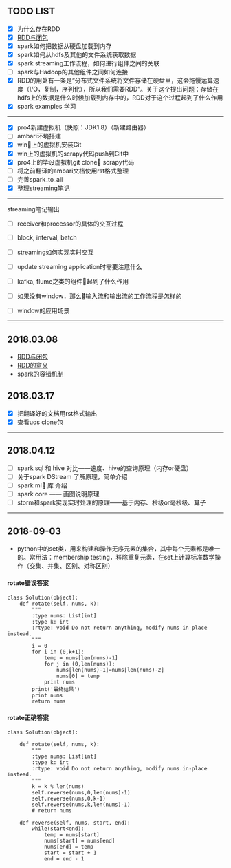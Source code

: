 ## TODO LIST

 - [x] 为什么存在RDD
 - [x] [RDD与闭包](https://github.com/SunnyZWQ/sparktest/blob/master/%E9%97%AD%E5%8C%85%E4%B8%8ERDD%E7%9A%84%E5%85%B3%E7%B3%BB.md)
 - [x] spark如何把数据从硬盘加载到内存
 - [x] spark如何从hdfs及其他的文件系统获取数据
 - [x] spark streaming工作流程，如何进行组件之间的关联
 - [ ] spark与Hadoop的其他组件之间如何连接
 - [x] RDD的用处有一条是“分布式文件系统将文件存储在硬盘里，这会拖慢运算速度（I/O，复制，序列化），所以我们需要RDD”。关于这个提出问题：存储在hdfs上的数据是什么时候加载到内存中的，RDD对于这个过程起到了什么作用
 - [x] spark examples 学习

----

- [x] pro4新建虚拟机（快照：JDK1.8）（新建路由器）
- [ ] ambari环境搭建
- [x] win上的虚拟机安装Git
- [x] win上的虚拟机的scrapy代码push到Git中
- [x] pro4上的毕设虚拟机git clone scrapy代码
- [ ] 将之前翻译的ambari文档使用rst格式整理
- [ ] 完善spark_to_all
- [x] 整理streaming笔记

----
streaming笔记输出

- [ ] receiver和processor的具体的交互过程
- [ ] block, interval, batch
- [ ] streaming如何实现实时交互
- [ ] update streaming application时需要注意什么
- [ ] kafka, flume之类的组件起到了什么作用
- [ ] 如果没有window，那么输入流和输出流的工作流程是怎样的
- [ ] window的应用场景


----
## 2018.03.08
- [RDD与闭包](https://github.com/SunnyZWQ/sparktest/blob/master/%E9%97%AD%E5%8C%85%E4%B8%8ERDD%E7%9A%84%E5%85%B3%E7%B3%BB.md)
- [RDD的意义](https://github.com/SunnyZWQ/sparktest/blob/master/RDD%E7%9A%84%E6%84%8F%E4%B9%89.md)
- [spark的容错机制](https://github.com/SunnyZWQ/sparktest/blob/master/spark%E7%9A%84%E5%AE%B9%E9%94%99%E6%9C%BA%E5%88%B6.md)



## 2018.03.17
- [x] 把翻译好的文档用rst格式输出
- [x] 查看uos clone包

----

## 2018.04.12

- [ ] spark sql 和 hive 对比——速度、hive的查询原理（内存or硬盘）
- [ ] 关于spark DStream 了解原理，简单介绍
- [ ] spark ml 库 介绍
- [ ] spark core —— 画图说明原理
- [ ] storm和spark实现实时处理的原理——基于内存、秒级or毫秒级、算子

----

## 2018-09-03


- python中的set类，用来构建和操作无序元素的集合，其中每个元素都是唯一的。常用法：membership testing，移除重复元素，在set上计算标准数学操作（交集、并集、区别、对称区别）

#### rotate错误答案

    class Solution(object):
        def rotate(self, nums, k):
            """
            :type nums: List[int]
            :type k: int
            :rtype: void Do not return anything, modify nums in-place instead.
            """
            i = 0
            for i in (0,k+1):
                temp = nums[len(nums)-1]
                for j in (0,len(nums)):
                    nums[len(nums)-1]=nums[len(nums)-2]
                    nums[0] = temp
                print nums
            print('最终结果')
            print nums
            return nums    
            

#### rotate正确答案

    class Solution(object):
        
        def rotate(self, nums, k):
            """
            :type nums: List[int]
            :type k: int
            :rtype: void Do not return anything, modify nums in-place instead.
            """
            k = k % len(nums)
            self.reverse(nums,0,len(nums)-1)
            self.reverse(nums,0,k-1)
            self.reverse(nums,k,len(nums)-1)
            # return nums       
            
        def reverse(self, nums, start, end):
            while(start<end):
                temp = nums[start]
                nums[start] = nums[end]
                nums[end] = temp
                start = start + 1
                end = end - 1
    








































